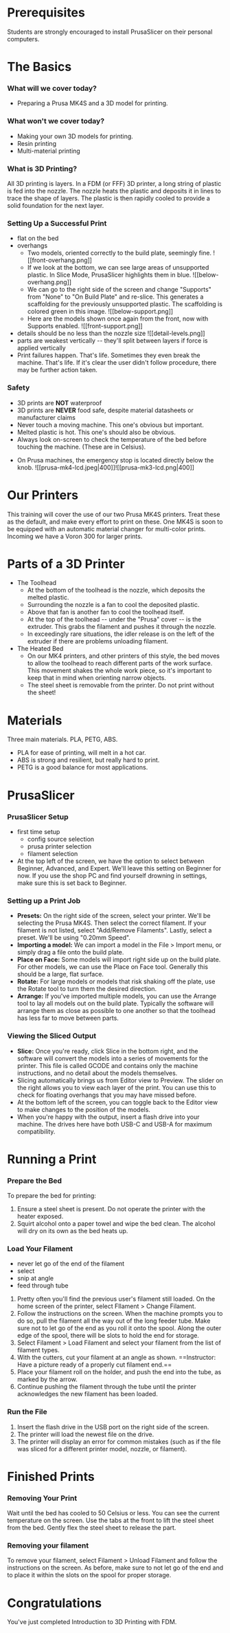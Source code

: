 # Prerequisites

Students are strongly encouraged to install PrusaSlicer on their personal computers.
# The Basics

### What will we cover today?
- Preparing a Prusa MK4S and a 3D model for printing.
### What won't we cover today?
 - Making your own 3D models for printing.
 - Resin printing
 - Multi-material printing
### What is 3D Printing?
All 3D printing is layers. In a FDM (or FFF) 3D printer, a long string of plastic is fed into the nozzle. The nozzle heats the plastic and deposits it in lines to trace the shape of layers. The plastic is then rapidly cooled to provide a solid foundation for the next layer. 
### Setting Up a Successful Print
- flat on the bed
- overhangs
	- Two models, oriented correctly to the build plate, seemingly fine. ![[front-overhang.png]]
	- If we look at the bottom, we can see large areas of unsupported plastic. In Slice Mode, PrusaSlicer highlights them in blue. ![[below-overhang.png]]
	- We can go to the right side of the screen and change "Supports" from "None" to "On Build Plate" and re-slice. This generates a scaffolding for the previously unsupported plastic. The scaffolding is colored green in this image. ![[below-support.png]]
	- Here are the models shown once again from the front, now with Supports enabled. ![[front-support.png]]
- details should be no less than the nozzle size ![[detail-levels.png]]
- parts are weakest vertically -- they'll split between layers if force is applied vertically
- Print failures happen. That's life. Sometimes they even break the machine. That's life. If it's clear the user didn't follow procedure, there may be further action taken.
### Safety

* 3D prints are **NOT** waterproof
* 3D prints are **NEVER** food safe, despite material datasheets or manufacturer claims
* Never touch a moving machine. This one's obvious but important.
* Melted plastic is hot. This one's should also be obvious.
* Always look on-screen to check the temperature of the bed before touching the machine. (These are in Celsius).
- On Prusa machines, the emergency stop is located directly below the knob.
  ![[prusa-mk4-lcd.jpeg|400]]![[prusa-mk3-lcd.png|400]]

# Our Printers
This training will cover the use of our two Prusa MK4S printers. Treat these as the default, and make every effort to print on these. One MK4S is soon to be equipped with an automatic material changer for multi-color prints. Incoming we have a Voron 300 for larger prints. 
# Parts of a 3D Printer
- The Toolhead
	- At the bottom of the toolhead is the nozzle, which deposits the melted plastic.
	- Surrounding the nozzle is a fan to cool the deposited plastic.
	- Above that fan is another fan to cool the toolhead itself.
	- At the top of the toolhead -- under the "Prusa" cover -- is the extruder. This grabs the filament and pushes it through the nozzle.
	- In exceedingly rare situations, the idler release is on the left of the extruder if there are problems unloading filament.
- The Heated Bed
	- On our MK4 printers, and other printers of this style, the bed moves to allow the toolhead to reach different parts of the work surface. This movement shakes the whole work piece, so it's important to keep that in mind when orienting narrow objects.
	- The steel sheet is removable from the printer. Do not print without the sheet!

# Materials
Three main materials. PLA, PETG, ABS.
- PLA for ease of printing, will melt in a hot car. 
- ABS is strong and resilient, but really hard to print. 
- PETG is a good balance for most applications.

# PrusaSlicer

### PrusaSlicer Setup
- first time setup
	- config source selection
	- prusa printer selection
	- filament selection
- At the top left of the screen, we have the option to select between Beginner, Advanced, and Expert. We'll leave this setting on Beginner for now. If you use the shop PC and find yourself drowning in settings, make sure this is set back to Beginner.
### Setting up a Print Job
- **Presets:** On the right side of the screen, select your printer. We'll be selecting the Prusa MK4S. Then select the correct filament. If your filament is not listed, select "Add/Remove Filaments". Lastly, select a preset. We'll be using "0.20mm Speed".
- **Importing a model:** We can import a model in the File > Import menu, or simply drag a file onto the build plate.
- **Place on Face:** Some models will import right side up on the build plate. For other models, we can use the Place on Face tool. Generally this should be a large, flat surface.
- **Rotate:** For large models or models that risk shaking off the plate, use the Rotate tool to turn them the desired direction.
- **Arrange:** If you've imported multiple models, you can use the Arrange tool to lay all models out on the build plate. Typically the software will arrange them as close as possible to one another so that the toolhead has less far to move between parts.

### Viewing the Sliced Output
- **Slice:** Once you're ready, click Slice in the bottom right, and the software will convert the models into a series of movements for the printer. This file is called GCODE and contains only the machine instructions, and no detail about the models themselves.
- Slicing automatically brings us from Editor view to Preview. The slider on the right allows you to view each layer of the print. You can use this to check for floating overhangs that you may have missed before.
- At the bottom left of the screen, you can toggle back to the Editor view to make changes to the position of the models.
- When you're happy with the output, insert a flash drive into your machine. The drives here have both USB-C and USB-A for maximum compatibility.

# Running a Print
### Prepare the Bed
To prepare the bed for printing:
  1. Ensure a steel sheet is present. Do not operate the printer with the heater exposed.
  2. Squirt alcohol onto a paper towel and wipe the bed clean. The alcohol will dry on its own as the bed heats up.

### Load Your Filament
- never let go of the end of the filament
- select
- snip at angle
- feed through tube

1. Pretty often you'll find the previous user's filament still loaded. On the home screen of the printer, select FIlament > Change Filament.
2. Follow the instructions on the screen. When the machine prompts you to do so, pull the filament all the way out of the long feeder tube. Make sure not to let go of the end as you roll it onto the spool. Along the outer edge of the spool, there will be slots to hold the end for storage.
3. Select Filament > Load Filament and select your filament from the list of filament types.
4. With the cutters, cut your filament at an angle as shown. ==Instructor: Have a picture ready of a properly cut filament end.==
5. Place your filament roll on the holder, and push the end into the tube, as marked by the arrow.
6. Continue pushing the filament through the tube until the printer acknowledges the new filament has been loaded.

### Run the File

1. Insert the flash drive in the USB port on the right side of the screen.
2. The printer will load the newest file on the drive. 
3. The printer will display an error for common mistakes (such as if the file was sliced for a different printer model, nozzle, or filament).

# Finished Prints
### Removing Your Print
Wait until the bed has cooled to 50 Celsius or less. You can see the current temperature on the screen. Use the tabs at the front to lift the steel sheet from the bed. Gently flex the steel sheet to release the part.

### Removing your filament
To remove your filament, select Filament > Unload Filament and follow the instructions on the screen. As before, make sure to not let go of the end and to place it within the slots on the spool for proper storage.

# Congratulations
You've just completed Introduction to 3D Printing with FDM.